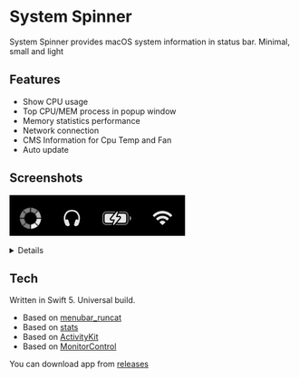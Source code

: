 # System Spinner

System Spinner provides macOS system information in status bar. Minimal, small and light

## Features

- Show CPU usage
- Top CPU/MEM process in popup window
- Memory statistics performance
- Network connection
- CMS Information for Cpu Temp and Fan
- Auto update

## Screenshots
![spinner](Pictures/spinner.jpg)

<details>
  
![menu](Pictures/main_menu.jpg)


![main_window](Pictures/main_window.jpg)


![spin_menu](Pictures/spin_menu.jpg)

</details>
  
## Tech

Written in Swift 5. Universal build.
- Based on [menubar_runcat](https://github.com/Kyome22/menubar_runcat)
- Based on [stats](https://github.com/exelban/stats)
- Based on [ActivityKit](https://github.com/Kyome22/ActivityKit)
- Based on [MonitorControl](https://github.com/MonitorControl/MonitorControl)

You can download app from [releases](https://github.com/andrey-boomer/System-Spinner/releases)
